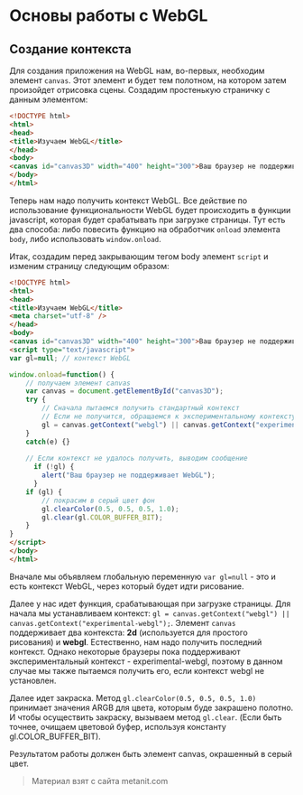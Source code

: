 # Основы работы с WebGL

## Создание контекста

Для создания приложения на WebGL нам, во-первых, необходим элемент `canvas`. Этот элемент и будет тем полотном, на котором затем произойдет отрисовка сцены. Создадим простенькую страничку с данным элементом:

```html
<!DOCTYPE html>
<html>
<head>
<title>Изучаем WebGL</title>
</head>
<body>
<canvas id="canvas3D" width="400" height="300">Ваш браузер не поддерживает элемент canvas</canvas>
</body>
</html>
```

Теперь нам надо получить контекст WebGL. Все действие по использование функциональности WebGL будет происходить в функции javascript, которая будет срабатывать при загрузке страницы. Тут есть два способа: либо повесить функцию на обработчик `onload` элемента `body`, либо использовать `window.onload`.

Итак, создадим перед закрывающим тегом body элемент `script` и изменим страницу следующим образом:

```html
<!DOCTYPE html>
<html>
<head>
<title>Изучаем WebGL</title>
<meta charset="utf-8" />
</head>
<body>
<canvas id="canvas3D" width="400" height="300">Ваш браузер не поддерживает элемент canvas</canvas>
<script type="text/javascript">
var gl=null; // контекст WebGL

window.onload=function() {
    // получаем элемент canvas
    var canvas = document.getElementById("canvas3D");
    try {
        // Сначала пытаемся получить стандартный контекст 
        // Если не получится, обращаемся к экспериментальному контексту
        gl = canvas.getContext("webgl") || canvas.getContext("experimental-webgl");
    }
    catch(e) {}
  
    // Если контекст не удалось получить, выводим сообщение
      if (!gl) {
        alert("Ваш браузер не поддерживает WebGL");
      }
    if (gl) {
        // покрасим в серый цвет фон
        gl.clearColor(0.5, 0.5, 0.5, 1.0);
        gl.clear(gl.COLOR_BUFFER_BIT);
    }
}
</script>
</body>
</html>
```

Вначале мы объявляем глобальную переменную `var gl=null` - это и есть контекст WebGL, через который будет идти рисование.

Далее у нас идет функция, срабатывающая при загрузке страницы. Для начала мы устанавливаем контекст: `gl = canvas.getContext("webgl") || canvas.getContext("experimental-webgl");`. Элемент `canvas` поддерживает два контекста: **2d** (используется для простого рисования) и **webgl**. Естественно, нам надо получить последний контекст. Однако некоторые браузеры пока поддерживают экспериментальный контекст - experimental-webgl, поэтому в данном случае мы также пытаемся получить его, если контекст webgl не установлен.

Далее идет закраска. Метод `gl.clearColor(0.5, 0.5, 0.5, 1.0)` принимает значения ARGB для цвета, которым буде закрашено полотно. И чтобы осуществить закраску, вызываем метод `gl.clear`. (Если быть точнее, очищаем цветовой буфер, используя константу gl.COLOR_BUFFER_BIT).

Результатом работы должен быть элемент canvas, окрашенный в серый цвет.


> Материал взят с сайта metanit.com